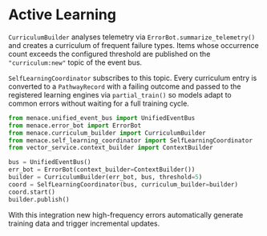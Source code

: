 # Active Learning

`CurriculumBuilder` analyses telemetry via `ErrorBot.summarize_telemetry()` and
creates a curriculum of frequent failure types. Items whose occurrence count
exceeds the configured threshold are published on the `"curriculum:new"` topic of
the event bus.

`SelfLearningCoordinator` subscribes to this topic. Every curriculum entry is
converted to a `PathwayRecord` with a failing outcome and passed to the
registered learning engines via `partial_train()` so models adapt to common
errors without waiting for a full training cycle.

```python
from menace.unified_event_bus import UnifiedEventBus
from menace.error_bot import ErrorBot
from menace.curriculum_builder import CurriculumBuilder
from menace.self_learning_coordinator import SelfLearningCoordinator
from vector_service.context_builder import ContextBuilder

bus = UnifiedEventBus()
err_bot = ErrorBot(context_builder=ContextBuilder())
builder = CurriculumBuilder(err_bot, bus, threshold=5)
coord = SelfLearningCoordinator(bus, curriculum_builder=builder)
coord.start()
builder.publish()
```

With this integration new high-frequency errors automatically generate training
data and trigger incremental updates.
